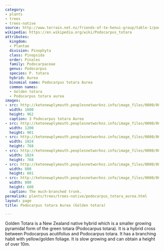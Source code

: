 ```yaml
---
category:
- plants
- trees
- trees-native
source: http://www.terrain.net.nz/friends-of-te-henui-group/table-1/podocarpus-totara-aurea-golden-totara.html
wikipedia: https://en.wikipedia.org/wiki/Podocarpus_totara
attributes:
  kingdom:
  - Plantae
  division: Pinophyta
  class: Pinopsida
  order: Pinales
  family: Podocarpaceae
  genus: Podocarpus
  species: P. totara
  hybrid: Aurea
  binomial name: Podocarpus totara Aurea
  common names:
  - Golden totara
  - Podocarpus totara aurea
images:
- src: http://ketenewplymouth.peoplesnetworknz.info/image_files/0000/0003/9479/Golden_totara___Podocarpus_totara_aurea-001.JPG
  width: 1600
  height: 962
  caption: 3 Podocarpus totara Aurea
- src: http://ketenewplymouth.peoplesnetworknz.info/image_files/0000/0003/5459/Podocarpus_totara_Aurea_Golden_totara-002.JPG
  width: 1200
  height: 901
- src: http://ketenewplymouth.peoplesnetworknz.info/image_files/0000/0003/5139/Podocarpus_totara_Aurea_Golden_totara-001.JPG
  width: 1024
  height: 768
- src: http://ketenewplymouth.peoplesnetworknz.info/image_files/0000/0003/5144/Podocarpus_totara_Aurea_Golden_totara-002.JPG
  width: 1024
  height: 768
- src: http://ketenewplymouth.peoplesnetworknz.info/image_files/0000/0003/5149/Podocarpus_totara_Aurea_Golden_totara-003.JPG
  width: 800
  height: 601
- src: http://ketenewplymouth.peoplesnetworknz.info/image_files/0000/0003/5154/Podocarpus_totara_Aurea_Golden_totara-004.JPG
  width: 800
  height: 600
  caption: The much-branched trunk.
permalink: plants/trees/trees-native/podocarpus_totara_aurea.html
layout: page
title: Podocarpus totara Aurea (Golden totara)

---
```

Golden Totara is a New Zealand native hybrid which is a smaller growing pyramidal form of the green totara (Podocarpus totara). It is a hybrid cross between Podocarpus acutifolius and Podocarpus totara. It has a branching habit with yellow/golden foliage. It is slow growing and can obtain a height of over 10m.

